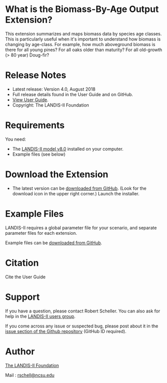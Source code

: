 # What is the Biomass-By-Age Output Extension?

This extension summarizes and maps biomass data by species age classes.  This is particularly useful when it's important to understand how biomass is changing by age-class.  For example, how much aboveground biomass is there for all young pines?  For all oaks older than maturity?  For all old-growth (> 80 year) Doug-fir?

# Release Notes

- Latest release: Version 4.0, August 2018
- Full release details found in the User Guide and on GitHub.
- [View User Guide](https://github.com/LANDIS-II-Foundation/Extension-Output-Biomass-By-Age/blob/master/docs/LANDIS-II%20Age%20Biomass%20Output%20v4.0%20User%20Guide.pdf).
- Copyright: The LANDIS-II Foundation

# Requirements

You need:

- The [LANDIS-II model v8.0](http://www.landis-ii.org/install) installed on your computer.
- Example files (see below)

# Download the Extension

- The latest version can be [downloaded from GitHub](https://github.com/LANDIS-II-Foundation/Extension-Output-Biomass-By-Age/blob/master/deploy/installer/LANDIS-II-V8%20Output%20Biomass%20By%20Age%204.0-setup.exe). (Look for the download icon in the upper right corner.)  Launch the installer.


# Example Files

LANDIS-II requires a global parameter file for your scenario, and separate parameter files for each extension.

Example files can be [downloaded from GitHub](https://downgit.github.io/#/home?url=https://github.com/LANDIS-II-Foundation/Extension-Output-Biomass-By-Age/tree/master/tests/Core8-BiomassAge4.0).

# Citation

 Cite the User Guide

# Support

If you have a question, please contact Robert Scheller. 
You can also ask for help in the [LANDIS-II users group](http://www.landis-ii.org/users).

If you come across any issue or suspected bug, please post about it in the [issue section of the Github repository](https://github.com/LANDIS-II-Foundation/Extension-Output-Biomass-By-Age/issues) (GitHub ID required).

# Author

[The LANDIS-II Foundation](http://www.landis-ii.org)

Mail : rschell@ncsu.edu

